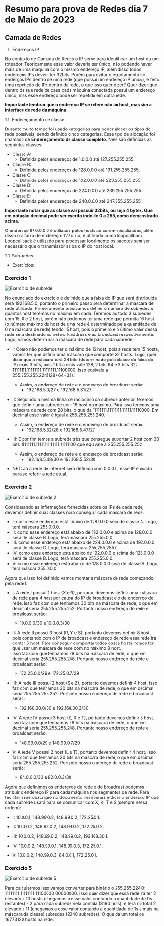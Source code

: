 # Resumo para prova de Redes dia 7 de Maio de 2023

## Camada de Redes 

1. Endereços IP

No contexto de Camada de Redes o IP serve para identificar um host ou um roteador. Teoricamente esse valor deveria ser único, não podendo haver mais de uma máquina com o mesmo endereço IP, além disso todos endereços IPs devem ter 32bits. Porém para evitar o esgotamento de enderços IPs dentro de uma rede (que possui um endereço IP único), é feito uma repetição de IPs dentro da rede, o que isso quer dizer? Quer dizer que dentro da sua rede de casa cada máquina conectada possui um endereço único, mas esse endereço pode ser repetido em outra rede.

**Importante lembrar que o endereço IP se refere não ao host, mas sim a interface de rede da máquina.**

1.1. Endereçamento de classe

Durante muito tempo foi usado categorias para poder alocar os tipos de rede possíveis, sendo definido cinco categorias. Esse tipo de alocação foi chamado de **Endereçamento de classe completo**. Nele são definidas as seguintes classes:

- Classe A:
    - Definida pelos endereços de 1.0.0.0 até 127.255.255.255.
- Classe B:
    - Definida pelos endereços de 128.0.0.0 até 191.255.255.255.
- Classe C:
    - Definida pelos endereços de 192.0.0.0 até 223.255.255.255.
- Classe D:
    - Definida pelos endereços de 224.0.0.0 até 239.255.255.255.
- Classe E:
    - Definida pelos endereços de 240.0.0.0 até 247.255.255.255.

**Importante notar que as classe vai possuir 32bits, ou seja 4 bytes. Que em notação decimal pode ser escrito indo de 0 a 255, como demonstrado acima.**

O endereço IP 0.0.0.0 é utilizado pelos hosts ao serem inicializados, além disso o a faixa de endereço: 127.x.x.x, é utilizada como loopcallback. Loopcallback é utilizado para processar localmente os pacotes sem ser necessário que o transmissor saiba o IP do host local.

1.2 Sub-redes

* Exercícios:

### Exercício 1
![Exercício de subrede](./subrede_1.png)

No enunciado do exercício é definido que a faixa do IP que será distribuida será 192.168.5.0, portanto o primeiro passo será determinar a mascará de rede utilizada. Primeiramente precisamos definir o número de subredes e quantos host teremos no máximo em cada.
Teremos ao todo 3 subredes com 15, 8 e 2 host, porém não podemos ter uma rede que permita 16 host (o número máximo de host de uma rede é determinado pela quantidade de 0 na máscara de rede) tendo 15 host, pois o primeiro e o último valor dessa rede será destinado ao network address e ao broadcast respectivamente. Logo, vamos determinar a máscara de rede para cada subrede:

- I: 
    Como não podemos ter o máximo de 16 host, pois a rede tem 15 hosts, vamos ter que definir uma máscara que comporte 32 hosts. Logo, quer dizer que a máscara terá 24 bits (determinado pela classe da faixa de IP) mais 3 bits, pois 1 bit a mais vale 128, 2 bits 64 e 3 bits 32: 11111111.11111111.11111111.11100000. Isso equivale a 255.255.255.224(128+64+32). 
    - Assim, o endereço de rede e o endereço de broadcast serão:
        - 192.168.5.0/27 e 192.168.5.31/27 
    
- II: 
    Seguindo a mesma linha de raciocínio da subrede anterior, teremos que definir uma subrede com 16 host no máximo. Para isso teremos uma máscara de rede com 28 bits, o que da 11111111.11111111.11111.11110000. Em decimal esse valor é igual a 255.255.255.240.
    - Assim, o endereço de rede e o endereço de broadcast serão:
        - 192.168.5.32/28 e 192.168.5.47/27 
    
- III: 
    E por fim temos a subrede três que consegue suportar 2 host com 30 bits 11111111.11111111.11111.11111100 que equivale a 255.255.255.252
    - Assim, o endereço de rede e o endereço de broadcast serão:
        - 192.168.5.48/30 e 192.168.5.52/30 
    
- NET:
    Já a rede de internet será definida com 0.0.0.0, esse IP é usado para se referir a rede atual.

### Exercicio 2
![Exercício de subrede 2](./subrede_2.png)

Considerando as informações fornecidas sobre os IPs de cada rede, devemos definir suas classes para conseguir cada máscara de rede:

- I:
    como esse endereço está abaixo de 128.0.0.0 será de classe A. Logo, terá máscara 255.0.0.0.
- II:
    como esse endereço está abaixo de 192.0.0.0 e acima de 128.0.0.0 será de classe B. Logo, terá máscara 255.255.0.0.
- III:
    como esse endereço está abaixo de 224.0.0.0 e acima de 192.0.0.0 será de classe C. Logo, terá máscara 255.255.255.0.
- IV:
    como esse endereço está abaixo de 192.0.0.0 e acima de 128.0.0.0 será de classe B. Logo, terá máscara 255.255.0.0.
- V:
    como esse endereço está abaixo de 128.0.0.0 será de classe A. Logo, terá máscar 255.0.0.0.

Agora que isso foi definido vamos montar a máscara de rede começando pela rede I: 

* I:
   A rede I possui 2 host (X e R), portanto devemos definir uma máscara de rede para 4 host por causa do IP de broadcast e o de endereço de rede.
   Isso faz com que tenhamos 30 bits na máscara de rede, o que em decimal seria 255.255.255.252. Portanto nosso endereço de rede e broadcast serão:
   
   - 10.0.0.0/30 e 10.0.0.3/30

* II:
   A rede II possui 3 host (R, Y e S), portanto devemos definir 8 host, pois contando com o IP de broadcast e endereço de rede essa rede irá conter 5 host. Para conseguir comportar todos esses hosts iremos ter que usar um máscara de rede com no máximo 8 host.  
   Isso faz com que tenhamos 29 bits na máscara de rede, o que em decimal seria 255.255.255.248. Portanto nosso endereço de rede e broadcast serão:
   
   - 172.25.0.0/29 e 172.25.0.7/29

* III:
   A rede III possui 2 host (S e Z), portanto devemos definir 4 host.
   Isso faz com que tenhamos 30 bits na máscara de rede, o que em decimal seria 255.255.255.252. Portanto nosso endereço de rede e broadcast serão:
   
   - 192.168.30.0/30 e 192.168.30.3/30

* IV:
   A rede IV possui 3 host (K, R e T), portanto devemos definir 8 host.
   Isso faz com que tenhamos 29 bits na máscara de rede, o que em decimal seria 255.255.255.248. Portanto nosso endereço de rede e broadcast serão:
   
   - 148.99.0.0/29 e 148.99.0.7/29

* V:
   A rede V possui 2 host (L e T), portanto devemos definir 4 host.
   Isso faz com que tenhamos 30 bits na máscara de rede, o que em decimal seria 255.255.255.252. Portanto nosso endereço de rede e broadcast serão:
   
   - 84.0.0.0/30 e 82.0.0.3/30
   
Agora que definimos os endereços de rede e de broadcast podemos atribuir o endereço IP para cada máquina nos segmentos de rede. Para facilitar esse descrição no documento irei apenas indicar o endereço IP que cada subrede usará para se comunicar com X, K, T e S (sempre nessa ordem): 

* I: 
    10.0.0.1, 148.99.0.2, 148.99.0.2, 172.25.0.1.

* II: 
    10.0.0.2, 148.99.0.2, 148.99.0.2, 172.25.0.2.

* III: 
    10.0.0.2, 148.99.0.2, 148.99.0.2, 192.168.30.1. 

* IV: 
    10.0.0.2, 148.99.0.1, 148.99.0.3, 172.25.0.1. 

* V: 
    10.0.0.2, 148.99.0.3, 84.0.0.1, 172.25.0.1. 

### Exercício 5
![Exercício de subrede 5](./subrede_5.png)

Para calcularmos isso vamos converter para binário o 255.255.224.0: 11111111 11111111 11100000 00000000. Isso quer dizer que essa rede irá ter 2 elevado a 13 hosts (chegamos a esse valor contando a quantidade de 0s restantes) - 2 para cada subrede nela contida (8190 hots), e terá no total 2 elevado a 11 (chegamos a esse valor contando a quantidade de 1s a mais na máscara da classe) subredes (2048 subredes). O que da um total de 16773120 hosts na rede.
